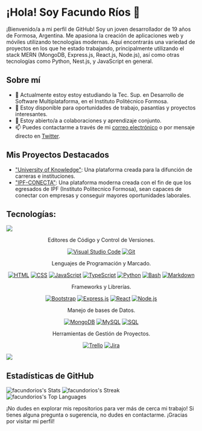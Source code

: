 # ¡Hola! Soy Facundo Ríos 👋


¡Bienvenido/a a mi perfil de GitHub! Soy un joven desarrollador de 19 años de Formosa, Argentina. Me apasiona la creación de aplicaciones web y móviles utilizando tecnologías modernas. Aquí encontrarás una variedad de proyectos en los que he estado trabajando, principalmente utilizando el stack MERN (MongoDB, Express.js, React.js, Node.js), así como otras tecnologías como Python, Nest.js, y JavaScript en general.

## Sobre mí

- 🌱 Actualmente estoy estoy estudiando la Tec. Sup. en Desarrollo de Software Multiplataforma, en el Instituto Politécnico Formosa.
- 💼 Estoy disponible para oportunidades de trabajo, pasantías y proyectos interesantes.
- 👯 Estoy abierto/a a colaboraciones y aprendizaje conjunto.
- 📫 Puedes contactarme a través de mi [correo electrónico](mailto:Facundorios2005@gmail.com) o por mensaje directo en [Twitter](https://x.com/Facundorios05).


## Mis Proyectos Destacados


- ["University of Knowledge"](https://github.com/tlp-MRRM/Proyecto_UK.git): Una plataforma creada para la difunción de carreras e instituciones.
- ["IPF-CONECTA"](https://github.com/IPF-CONECTA/IPF-CONECTA): Una plataforma moderna creada con el fin de que los egresados de IPF (Instituto Politecnico Formosa), sean capaces de conectar con empresas y conseguir mayores oportunidades laborales.



## Tecnologías:
<img src="https://user-images.githubusercontent.com/73097560/115834477-dbab4500-a447-11eb-908a-139a6edaec5c.gif">

<p align="center">Editores de Código y Control de Versiones.</p>

<p align="center">
    <a href="https://code.visualstudio.com/"><img alt="Visual Studio Code" src="https://img.shields.io/badge/Visual%20Studio%20Code-0078d7.svg?logo=visual-studio-code&logoColor=white"></a>
    <a href="https://git-scm.com/"><img alt="Git" src="https://img.shields.io/badge/Git-F05033.svg?logo=git&logoColor=white"></a>
</p>

<p align="center">Lenguajes de Programación y Marcado.</p>

<p align="center">
    <a href="https://developer.mozilla.org/en-US/docs/Web/HTML"><img alt="HTML" src="https://img.shields.io/badge/HTML-E34F26.svg?logo=html5&logoColor=white"></a>
    <a href="https://developer.mozilla.org/en-US/docs/Web/CSS"><img alt="CSS" src="https://img.shields.io/badge/CSS-1572B6.svg?logo=css3&logoColor=white"></a>
    <a href="https://developer.mozilla.org/en-US/docs/Web/JavaScript"><img alt="JavaScript" src="https://img.shields.io/badge/JavaScript-F7DF1E.svg?logo=javascript&logoColor=black"></a>
    <a href="https://www.typescriptlang.org/"><img alt="TypeScript" src="https://img.shields.io/badge/TypeScript-007ACC.svg?logo=typescript&logoColor=white"></a>
    <a href="https://www.python.org/doc/"><img alt="Python" src="https://img.shields.io/badge/Python-14354C.svg?logo=python&logoColor=white"></a>
    <a href="https://www.gnu.org/software/bash/manual/"><img alt="Bash" src="https://img.shields.io/badge/Bash-121011.svg?logo=gnu-bash&logoColor=white"></a>
    <a href="https://daringfireball.net/projects/markdown/"><img alt="Markdown" src="https://img.shields.io/badge/Markdown-000000.svg?logo=markdown&logoColor=white"></a>
</p>

<p align="center">Frameworks y Librerías.</p>

<p align="center">
    <a href="https://getbootstrap.com/"><img alt="Bootstrap" src="https://img.shields.io/badge/Bootstrap-7952B3.svg?logo=bootstrap&logoColor=white"></a>
    <a href="https://expressjs.com/"><img alt="Express.js" src="https://img.shields.io/badge/Express-404d59.svg?logo=express&logoColor=white"></a>
    <a href="https://reactjs.org/"><img alt="React" src="https://img.shields.io/badge/React-61DAFB.svg?logo=react&logoColor=black"></a>
    <a href="https://nodejs.org/"><img alt="Node.js" src="https://img.shields.io/badge/Node.js-43853D.svg?logo=node.js&logoColor=white"></a>
</p>

<p align="center">Manejo de bases de Datos.</p>

<p align="center">
    <a href="https://www.mongodb.com/"><img alt="MongoDB" src="https://img.shields.io/badge/MongoDB-47A248.svg?logo=mongodb&logoColor=white"></a>
    <a href="https://www.mysql.com/"><img alt="MySQL" src="https://img.shields.io/badge/MySQL-00618A.svg?logo=mysql&logoColor=white"></a>
    <a href="https://en.wikipedia.org/wiki/SQL"><img alt="SQL" src="https://custom-icon-badges.demolab.com/badge/SQL-025E8C.svg?logo=database&logoColor=white"></a>
</p>

<p align="center">Herramientas de Gestión de Proyectos.</p>

<p align="center">
    <a href="https://trello.com/"><img alt="Trello" src="https://img.shields.io/badge/Trello-0052CC.svg?logo=trello&logoColor=white"></a>
    <a href="https://www.atlassian.com/software/jira"><img alt="Jira" src="https://img.shields.io/badge/Jira-0052CC.svg?logo=jira&logoColor=white"></a>
</p>
<img src="https://user-images.githubusercontent.com/73097560/115834477-dbab4500-a447-11eb-908a-139a6edaec5c.gif">

## Estadísticas de GitHub
![facundorios's Stats](https://github-readme-stats.vercel.app/api?username=facundorios&theme=dracula&show_icons=true&hide_border=false&count_private=true)
![facundorios's Streak](https://github-readme-streak-stats.herokuapp.com/?user=facundorios&theme=dracula&hide_border=false)
![facundorios's Top Languages](https://github-readme-stats.vercel.app/api/top-langs/?username=facundorios&theme=dracula&show_icons=true&hide_border=false&layout=compact)


¡No dudes en explorar mis repositorios para ver más de cerca mi trabajo! Si tienes alguna pregunta o sugerencia, no dudes en contactarme. ¡Gracias por visitar mi perfil!
